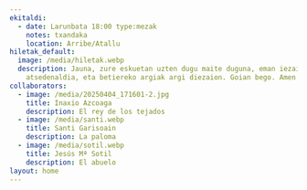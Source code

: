 ```yaml
---
ekitaldi:
  - date: Larunbata 18:00 type:mezak
    notes: txandaka
    location: Arribe/Atallu
hiletak_default:
  image: /media/hiletak.webp
  description: Jauna, zure eskuetan uzten dugu maite duguna, eman iezaiozu betiko
    atsedenaldia, eta betiereko argiak argi diezaion. Goian bego. Amen
collaborators:
  - image: /media/20250404_171601-2.jpg
    title: Inaxio Azcoaga
    description: El rey de los tejados
  - image: /media/santi.webp
    title: Santi Garisoain
    description: La paloma
  - image: /media/sotil.webp
    title: Jesús Mª Sotil
    description: El abuelo
layout: home
---
```

